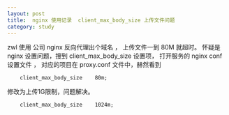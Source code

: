 ```yaml
---
layout: post
title:  nginx 使用记录  client_max_body_size 上传文件问题
category: study
---
```


zwl 使用 公司 nginx 反向代理出个域名 ， 上传文件一到 80M 就超时。
怀疑是 nginx 设置问题，搜到 client_max_body_size 设置项，
打开服务的 nginx conf 设置文件 ， 对应的项目在 proxy.conf 文件中，赫然看到

        client_max_body_size    80m;
        
修改为上传1G限制，问题解决。

        client_max_body_size    1024m;        


        
        
